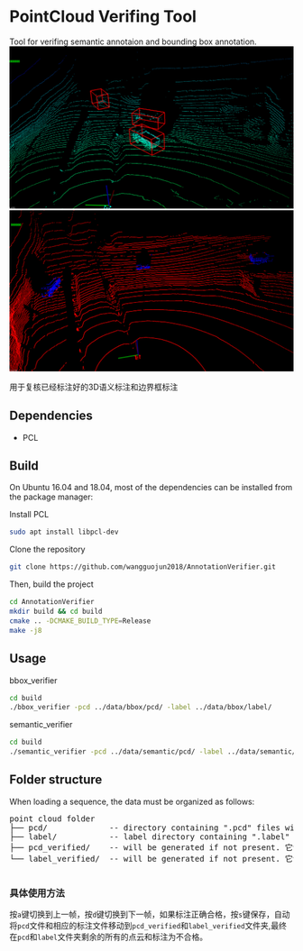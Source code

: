 <!--
 * @Authors: Guojun Wang
 * @Date: 1970-01-01 08:00:00
 * @LastEditors: Guojun Wang
 * @LastEditTime: 2020-09-27 16:48:34
 -->
# PointCloud Verifing Tool
Tool for verifing semantic annotaion and bounding box annotation.
![bbox复核](https://github.com/wangguojun2018/AnnotationVerifier/blob/master/data/bbox.png)
![semantic复核](https://github.com/wangguojun2018/AnnotationVerifier/blob/master/data/semantic.png)

用于复核已经标注好的3D语义标注和边界框标注

## Dependencies
* PCL

## Build
On Ubuntu 16.04 and 18.04, most of the dependencies can be installed from the package manager: 

Install PCL
```bash
sudo apt install libpcl-dev
```
Clone the repository
```bash
git clone https://github.com/wangguojun2018/AnnotationVerifier.git
```
Then, build the project
```bash
cd AnnotationVerifier
mkdir build && cd build
cmake .. -DCMAKE_BUILD_TYPE=Release
make -j8
```

## Usage



bbox_verifier
```bash
cd build
./bbox_verifier -pcd ../data/bbox/pcd/ -label ../data/bbox/label/
```

semantic_verifier
```bash
cd build
./semantic_verifier -pcd ../data/semantic/pcd/ -label ../data/semantic/label/
```
## Folder structure

When loading a sequence, the data must be organized as follows:

<pre>
point cloud folder
├── pcd/             -- directory containing ".pcd" files with point clouds.   
├── label/           -- label directory containing ".label" or ".txt" for semantic or bbox annotations.  
├── pcd_verified/    -- will be generated if not present. 它包含筛选的正确的点云   
└── label_verified/  -- will be generated if not present. 它包含筛选的正确的标注   

</pre>

### 具体使用方法
按`a`键切换到上一帧，按`d`键切换到下一帧，如果标注正确合格，按`s`键保存，自动将`pcd`文件和相应的标注文件移动到`pcd_verified`和`label_verified`文件夹,最终在`pcd`和`label`文件夹剩余的所有的点云和标注为不合格。
